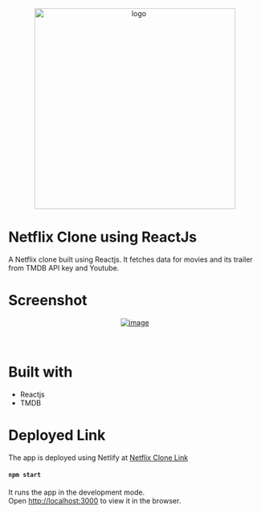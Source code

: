 <div align="center">
<img src="https://user-images.githubusercontent.com/99184393/211183762-03b6e9b4-9fcd-4874-a0e4-20cf00537c06.gif" alt="logo" width="400" height="auto" />
</div>

# Netflix Clone using ReactJs
A Netflix clone built using Reactjs. It fetches data for movies and its trailer from TMDB API key and Youtube.

# Screenshot
<div align="center">
<a href="https://netflix-sclone.netlify.app" target="_blank"><img  src='./demo/ezgif-1-2a6c90cdd6.gif' alt='image'/></a>
</div>
<br />
<br />

# Built with
* Reactjs
* TMDB

# Deployed Link

The app is deployed using Netlify at [Netflix Clone Link](https://netflix-clone-v3.netlify.app/)

#### `npm start`

It runs the app in the development mode.<br />
Open [http://localhost:3000](http://localhost:3000) to view it in the browser. 
